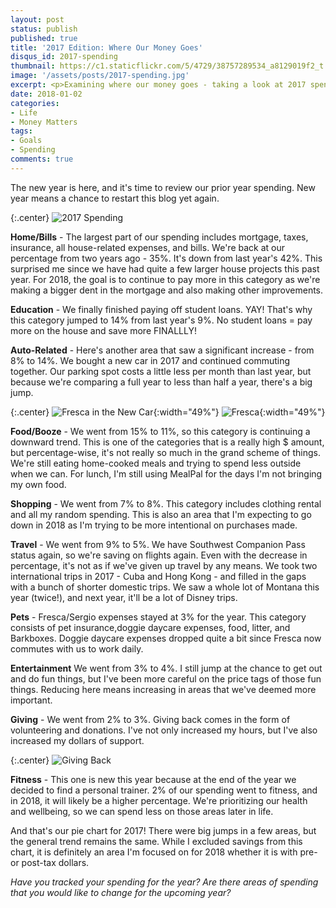 ```yaml
---
layout: post
status: publish
published: true
title: '2017 Edition: Where Our Money Goes'
disqus_id: 2017-spending
thumbnail: https://c1.staticflickr.com/5/4729/38757289534_a8129019f2_t.jpg
image: '/assets/posts/2017-spending.jpg'
excerpt: <p>Examining where our money goes - taking a look at 2017 spending and comparing to 2016.</p>
date: 2018-01-02
categories:
- Life
- Money Matters
tags:
- Goals
- Spending
comments: true
---
```

The new year is here, and it's time to review our prior year spending. New year means a chance to restart this blog yet again.

{:.center}
![2017 Spending](https://c1.staticflickr.com/5/4729/38757289534_a8129019f2.jpg)

**Home/Bills** - The largest part of our spending includes mortgage, taxes, insurance, all house-related expenses, and bills. We're back at our percentage from two years ago - 35%. It's down from last year's 42%. This surprised me since we have had quite a few larger house projects this past year. For 2018, the goal is to continue to pay more in this category as we're making a bigger dent in the mortgage and also making other improvements. 

**Education** - We finally finished paying off student loans. YAY! That's why this category jumped to 14% from last year's 9%. No student loans = pay more on the house and save more FINALLLY!

**Auto-Related** - Here's another area that saw a significant increase - from 8% to 14%. We bought a new car in 2017 and continued commuting together. Our parking spot costs a little less per month than last year, but because we're comparing a full year to less than half a year, there's a big jump.

{:.center}
![Fresca in the New Car](https://c1.staticflickr.com/5/4687/24599384537_d579998e0a_c.jpg){:width="49%"}
![Fresca](https://c1.staticflickr.com/5/4638/27688829979_8bc782738a_c.jpg){:width="49%"}

**Food/Booze** - We went from 15% to 11%, so this category is continuing a downward trend. This is one of the categories that is a really high $ amount, but percentage-wise, it's not really so much in the grand scheme of things. We're still eating home-cooked meals and trying to spend less outside when we can. For lunch, I'm still using MealPal for the days I'm not bringing my own food. 

**Shopping** - We went from 7% to 8%. This category includes clothing rental and all my random spending. This is also an area that I'm expecting to go down in 2018 as I'm trying to be more intentional on purchases made. 

**Travel** - We went from 9% to 5%. We have Southwest Companion Pass status again, so we're saving on flights again. Even with the decrease in percentage, it's not as if we've given up travel by any means. We took two international trips in 2017 - Cuba and Hong Kong - and filled in the gaps with a bunch of shorter domestic trips. We saw a whole lot of Montana this year (twice!), and next year, it'll be a lot of Disney trips.

**Pets** - Fresca/Sergio expenses stayed at 3% for the year. This category consists of pet insurance,doggie daycare expenses, food, litter, and Barkboxes. Doggie daycare expenses dropped quite a bit since Fresca now commutes with us to work daily.

**Entertainment** We went from 3% to 4%. I still jump at the chance to get out and do fun things, but I've been more careful on the price tags of those fun things. Reducing here means increasing in areas that we've deemed more important. 

**Giving** - We went from 2% to 3%. Giving back comes in the form of volunteering and donations. I've not only increased my hours, but I've also increased my dollars of support. 

{:.center}
![Giving Back](https://c1.staticflickr.com/5/4687/38757907234_440b58377d_c.jpg)

**Fitness** - This one is new this year because at the end of the year we decided to find a personal trainer. 2% of our spending went to fitness, and in 2018, it will likely be a higher percentage. We're prioritizing our health and wellbeing, so we can spend less on those areas later in life.

And that's our pie chart for 2017! There were big jumps in a few areas, but the general trend remains the same. While I excluded savings from this chart, it is definitely an area I'm focused on for 2018 whether it is with pre- or post-tax dollars.

_Have you tracked your spending for the year? Are there areas of spending that you would like to change for the upcoming year?_